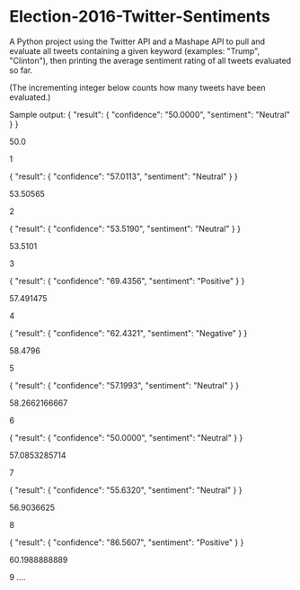 # Election-2016-Twitter-Sentiments

A Python project using the Twitter API and a Mashape API to pull and evaluate all tweets containing a given keyword (examples: "Trump", "Clinton"), then printing the average sentiment rating of all tweets evaluated so far. 

(The incrementing integer below counts how many tweets have been evaluated.)

Sample output:
{
  "result": {
   "confidence": "50.0000", 
   "sentiment": "Neutral"
  }
}

50.0

1

{
  "result": {
    "confidence": "57.0113", 
    "sentiment": "Neutral"
  }
}

53.50565

2

{
  "result": {
    "confidence": "53.5190", 
    "sentiment": "Neutral"
  }
}

53.5101

3

{
  "result": {
    "confidence": "69.4356", 
    "sentiment": "Positive"
  }
}

57.491475

4

{
  "result": {
    "confidence": "62.4321", 
    "sentiment": "Negative"
  }
}

58.4796

5

{
  "result": {
    "confidence": "57.1993", 
    "sentiment": "Neutral"
  }
}

58.2662166667

6

{
  "result": {
    "confidence": "50.0000", 
    "sentiment": "Neutral"
  }
}

57.0853285714

7

{
  "result": {
    "confidence": "55.6320", 
    "sentiment": "Neutral"
  }
}

56.9036625

8

{
  "result": {
    "confidence": "86.5607", 
    "sentiment": "Positive"
  }
}

60.1988888889

9
....
